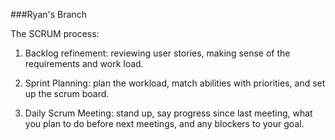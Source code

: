 ###Ryan's Branch

The SCRUM process:

1. Backlog refinement: reviewing user stories, making sense of the requirements and work load.

2. Sprint Planning: plan the workload, match abilities with priorities, and set up the scrum board.

3. Daily Scrum Meeting: stand up, say progress since last meeting, what you plan to do before next meetings, and any blockers to your goal.